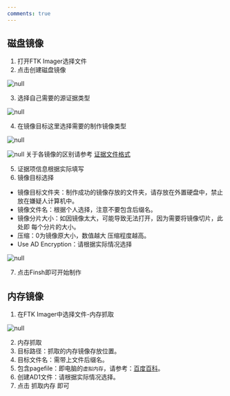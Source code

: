 ```yaml
---
comments: true
---
```


## 磁盘镜像

1. 打开FTK Imager选择文件
2. 点击创建磁盘镜像

![null](https://bu.dusays.com/2023/07/25/64bfec6748aa3.png)

3. 选择自己需要的源证据类型

![null](https://bu.dusays.com/2023/07/25/64bfec6893965.png)

4. 在镜像目标这里选择需要的制作镜像类型

![null](https://bu.dusays.com/2023/07/25/64bfec6a9d47d.png)

![null](https://bu.dusays.com/2023/07/25/64bfec6bd98b2.png)
关于各镜像的区别请参考 [证据文件格式](https://wj.didctf.com/doc/4/)

5. 证据项信息根据实际填写
6. 镜像目标选择

- 镜像目标文件夹：制作成功的镜像存放的文件夹，请存放在外置硬盘中，禁止放在嫌疑人计算机中。
- 镜像文件名：根据个人选择，注意不要包含后缀名。
- 镜像分片大小：如因镜像太大，可能导致无法打开，因为需要将镜像切片，此处即 每个分片的大小。
- 压缩：0为镜像原大小，数值越大 压缩程度越高。
- Use AD Encryption：请根据实际情况选择

![null](https://bu.dusays.com/2023/07/25/64bfec7051464.png)

7. 点击Finsh即可开始制作

## 内存镜像

1. 在FTK Imager中选择文件-内存抓取

![null](https://bu.dusays.com/2023/07/25/64bfec783fc71.png)

2. 内存抓取
3. 目标路径：抓取的内存镜像存放位置。
4. 目标文件名：需带上文件后缀名。
5. 包含pagefile：即电脑的`虚拟内存`，请参考：[百度百科](https://baike.baidu.com/item/pagefile.sys/460068?fr=aladdin)。
6. 创建AD1文件：请根据实际情况选择。
7. 点击 抓取内存 即可